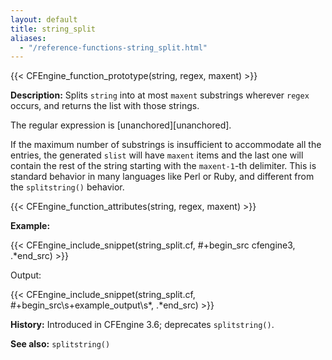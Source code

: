 ```yaml
---
layout: default
title: string_split
aliases:
  - "/reference-functions-string_split.html"
---
```


{{< CFEngine_function_prototype(string, regex, maxent) >}}

**Description:** Splits `string` into at most `maxent` substrings wherever
`regex` occurs, and returns the list with those strings.

The regular expression is [unanchored][unanchored].

If the maximum number of substrings is insufficient to accommodate all
the entries, the generated `slist` will have `maxent` items and the
last one will contain the rest of the string starting with the
`maxent-1`-th delimiter. This is standard behavior in many languages
like Perl or Ruby, and different from the `splitstring()` behavior.

{{< CFEngine_function_attributes(string, regex, maxent) >}}

**Example:**

{{< CFEngine_include_snippet(string_split.cf, #\+begin_src cfengine3, .*end_src) >}}

Output:

{{< CFEngine_include_snippet(string_split.cf, #\+begin_src\s+example_output\s*, .*end_src) >}}

**History:** Introduced in CFEngine 3.6; deprecates `splitstring()`.

**See also:** `splitstring()`

